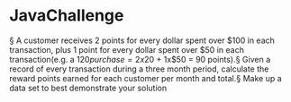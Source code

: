 # JavaChallenge

§ A customer receives 2 points for every dollar spent over $100 in each transaction, plus 1 point for every dollar spent over $50 in each transaction(e.g. a $120 purchase = 2x$20 + 1x$50 = 90 points).§ Given a record of every transaction during a three month period, calculate the reward points earned for each customer per month and total.§ Make up a data set to best demonstrate your solution
